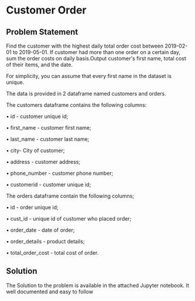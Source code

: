 # Customer Order
## Problem Statement 
Find the customer with the highest daily total order cost between 2019-02-01 to 2019-05-01. If customer had more than one order on a certain day, sum the order costs on daily basis.Output customer's first name, total cost of their items, and the date.

For simplicity, you can assume that every first name in the dataset is unique.

The data is provided in 2 dataframe named customers and orders. 

The customers dataframe contains the following columns:

• id - customer unique id;

• first_name - customer first name;

• last_name - customer last name;

• city- City of customer;

• address - customer address;

• phone_number - customer phone number;

• customerid - customer unique id;

The orders dataframe contain the following columns;

• id - order unique id;

• cust_id - unique id of customer who placed order;

• order_date - date of order;

• order_details - product details;

• total_order_cost - total cost of order.


## Solution
The Solution to the problem is available in the attached Jupyter notebook. It well documented and easy to follow
